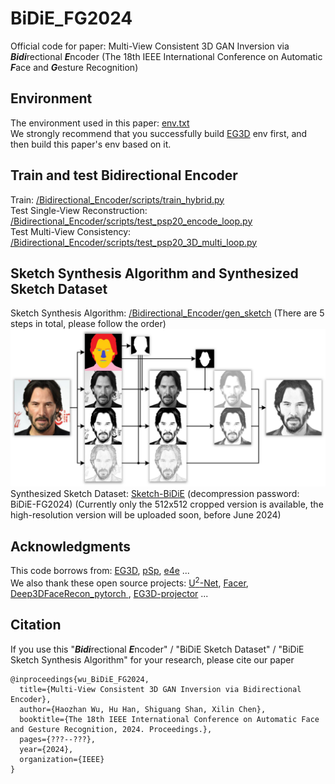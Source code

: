 # BiDiE_FG2024
Official code for paper: Multi-View Consistent 3D GAN Inversion via ***Bidi***rectional ***E***ncoder (The 18th IEEE International Conference on Automatic ***F***ace and ***G***esture Recognition)

## Environment
The environment used in this paper: [env.txt](https://github.com/WHZMM/BiDiE/blob/main/environment/env.txt)  
We strongly recommend that you successfully build [EG3D](https://github.com/NVlabs/eg3d) env first, and then build this paper's env based on it.

## Train and test **Bidi**rectional **E**ncoder
Train: [/Bidirectional_Encoder/scripts/train_hybrid.py](https://github.com/WHZMM/BiDiE/blob/main/scripts/train_hybrid.py)  
Test Single-View Reconstruction: [/Bidirectional_Encoder/scripts/test_psp20_encode_loop.py](https://github.com/WHZMM/BiDiE/blob/main/scripts/test_psp20_encode_loop.py)  
Test Multi-View Consistency: [/Bidirectional_Encoder/scripts/test_psp20_3D_multi_loop.py](https://github.com/WHZMM/BiDiE/blob/main/scripts/test_psp20_3D_multi_loop.py)

## Sketch Synthesis Algorithm and Synthesized Sketch Dataset
Sketch Synthesis Algorithm: [/Bidirectional_Encoder/gen_sketch](https://github.com/WHZMM/BiDiE/blob/main/gen_sketch) (There are 5 steps in total, please follow the order)  
![Sketch Synthesis Algorithm](./gen_sketch/Sketch_Synthesis_Algorithm.jpg)
Synthesized Sketch Dataset: [Sketch-BiDiE](https://drive.google.com/drive/folders/185CkrvyEZsGN4Yyqqv1FQMA4Z-NyTRqt?usp=drive_link) (decompression password: BiDiE-FG2024)
(Currently only the 512x512 cropped version is available, the high-resolution version will be uploaded soon, before June 2024)

## Acknowledgments
This code borrows from: [EG3D](https://github.com/NVlabs/eg3d), [pSp](https://github.com/eladrich/pixel2style2pixel), [e4e](https://github.com/omertov/encoder4editing) ...  
We also thank these open source projects: [U<sup>2</sup>-Net](https://github.com/xuebinqin/U-2-Net), [Facer](https://github.com/FacePerceiver/facer), [Deep3DFaceRecon_pytorch
](https://github.com/sicxu/Deep3DFaceRecon_pytorch), [EG3D-projector](https://github.com/oneThousand1000/EG3D-projector) ...

## Citation
If you use this "***Bidi***rectional ***E***ncoder" / "BiDiE Sketch Dataset" / "BiDiE Sketch Synthesis Algorithm" for your research, please cite our paper
```
@inproceedings{wu_BiDiE_FG2024,
  title={Multi-View Consistent 3D GAN Inversion via Bidirectional Encoder},
  author={Haozhan Wu, Hu Han, Shiguang Shan, Xilin Chen},
  booktitle={The 18th IEEE International Conference on Automatic Face and Gesture Recognition, 2024. Proceedings.},
  pages={???--???},
  year={2024},
  organization={IEEE}
}
```
